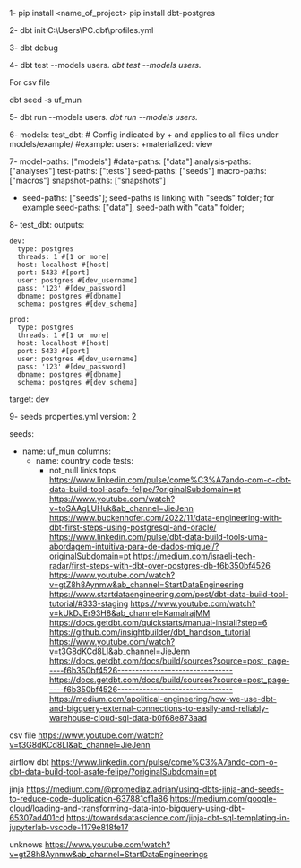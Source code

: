 1-
pip install <name_of_project>
pip install dbt-postgres

2-
dbt init
C:\Users\PC\.dbt\profiles.yml

3-
dbt debug

4- 
dbt test --models <folder> users.*<subfolder>
dbt test --models users.*

For csv file

dbt seed -s uf_mun

5-
dbt run --models <folder> users.*<subfolder>
dbt run --models users.*

6-
models:
  test_dbt:
    # Config indicated by + and applies to all files under models/example/
    #example:
    users:
      +materialized: view

7-
model-paths: ["models"]
#data-paths: ["data"]
analysis-paths: ["analyses"]
test-paths: ["tests"]
seed-paths: ["seeds"]
macro-paths: ["macros"]
snapshot-paths: ["snapshots"]

* seed-paths: ["seeds"];
seed-paths is linking with "seeds" folder;
for example seed-paths: ["data"], seed-path with "data" folder;


8-
test_dbt:
  outputs:

    dev:
      type: postgres
      threads: 1 #[1 or more]
      host: localhost #[host]
      port: 5433 #[port]
      user: postgres #[dev_username]
      pass: '123' #[dev_password]
      dbname: postgres #[dbname]
      schema: postgres #[dev_schema]

    prod:
      type: postgres
      threads: 1 #[1 or more]
      host: localhost #[host]
      port: 5433 #[port]
      user: postgres #[dev_username]
      pass: '123' #[dev_password]
      dbname: postgres #[dbname]
      schema: postgres #[dev_schema]

  target: dev

9-
seeds
properties.yml
version: 2

seeds:
  - name: uf_mun
    columns:
      - name: country_code
        tests:
        - not_null
links
tops
https://www.linkedin.com/pulse/come%C3%A7ando-com-o-dbt-data-build-tool-asafe-felipe/?originalSubdomain=pt
https://www.youtube.com/watch?v=toSAAgLUHuk&ab_channel=JieJenn
https://www.buckenhofer.com/2022/11/data-engineering-with-dbt-first-steps-using-postgresql-and-oracle/
https://www.linkedin.com/pulse/dbt-data-build-tools-uma-abordagem-intuitiva-para-de-dados-miguel/?originalSubdomain=pt
https://medium.com/israeli-tech-radar/first-steps-with-dbt-over-postgres-db-f6b350bf4526
https://www.youtube.com/watch?v=gtZ8h8Aynmw&ab_channel=StartDataEngineering
https://www.startdataengineering.com/post/dbt-data-build-tool-tutorial/#333-staging
https://www.youtube.com/watch?v=kUkDJEr93H8&ab_channel=KamalrajMM
https://docs.getdbt.com/quickstarts/manual-install?step=6
https://github.com/insightbuilder/dbt_handson_tutorial
https://www.youtube.com/watch?v=t3G8dKCd8LI&ab_channel=JieJenn
https://docs.getdbt.com/docs/build/sources?source=post_page-----f6b350bf4526--------------------------------
https://docs.getdbt.com/docs/build/sources?source=post_page-----f6b350bf4526--------------------------------
https://medium.com/apolitical-engineering/how-we-use-dbt-and-bigquery-external-connections-to-easily-and-reliably-warehouse-cloud-sql-data-b0f68e873aad

csv file
https://www.youtube.com/watch?v=t3G8dKCd8LI&ab_channel=JieJenn

airflow dbt
https://www.linkedin.com/pulse/come%C3%A7ando-com-o-dbt-data-build-tool-asafe-felipe/?originalSubdomain=pt

jinja
https://medium.com/@promediaz.adrian/using-dbts-jinja-and-seeds-to-reduce-code-duplication-637881cf1a86
https://medium.com/google-cloud/loading-and-transforming-data-into-bigquery-using-dbt-65307ad401cd
https://towardsdatascience.com/jinja-dbt-sql-templating-in-jupyterlab-vscode-1179e818fe17

unknows
https://www.youtube.com/watch?v=gtZ8h8Aynmw&ab_channel=StartDataEngineerings

